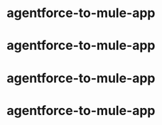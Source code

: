 # agentforce-to-mule-app
# agentforce-to-mule-app
# agentforce-to-mule-app
# agentforce-to-mule-app
